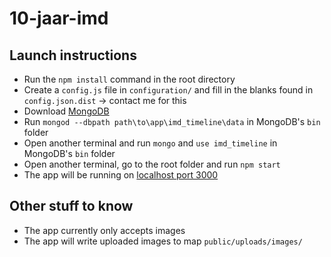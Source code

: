 # 10-jaar-imd

## Launch instructions

- Run the `npm install` command in the root directory
- Create a `config.js` file in `configuration/` and fill in the blanks found in `config.json.dist` -> contact me for this
- Download [MongoDB](https://www.mongodb.org/downloads)
- Run `mongod --dbpath path\to\app\imd_timeline\data` in MongoDB's `bin` folder
- Open another terminal and run `mongo` and `use imd_timeline` in MongoDB's `bin` folder
- Open another terminal, go to the root folder and run `npm start`
- The app will be running on [localhost port 3000](http://localhost:3000)

## Other stuff to know

- The app currently only accepts images
- The app will write uploaded images to map `public/uploads/images/`
